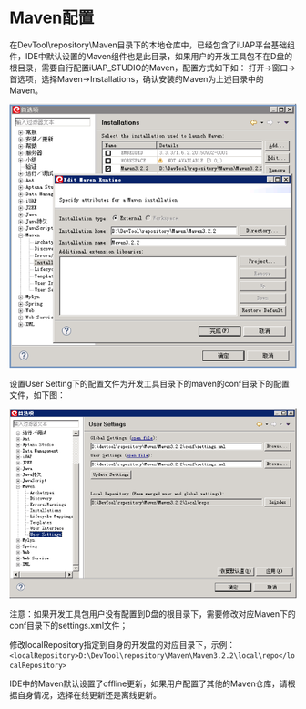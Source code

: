 # Maven配置 #

在DevTool\repository\Maven目录下的本地仓库中，已经包含了iUAP平台基础组件，IDE中默认设置的Maven组件也是此目录，如果用户的开发工具包不在D盘的根目录，需要自行配置iUAP_STUDIO的Maven，配置方式如下如：
打开->窗口->首选项，选择Maven->Installations，确认安装的Maven为上述目录中的Maven。

![图](../img/image003.jpg)

设置User Setting下的配置文件为开发工具目录下的maven的conf目录下的配置文件，如下图：

 ![工具目录](../img/image004.jpg)
 
注意：如果开发工具包用户没有配置到D盘的根目录下，需要修改对应Maven下的conf目录下的settings.xml文件；

修改localRepository指定到自身的开发盘的对应目录下，示例：
```<localRepository>D:\DevTool\repository\Maven\Maven3.2.2\local\repo</localRepository>```
 
 IDE中的Maven默认设置了offline更新，如果用户配置了其他的Maven仓库，请根据自身情况，选择在线更新还是离线更新。


